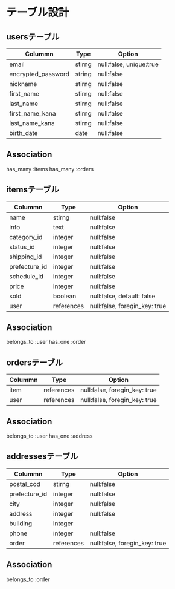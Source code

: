 # テーブル設計

## usersテーブル

| Colummn            | Type    | Option                   |
|--------------------|---------|--------------------------|
| email              | stirng  | null:false, unique:true  |
| encrypted_password | string  | null:false               |
| nickname           | stirng  | null:false               |
| first_name         | stirng  | null:false               |
| last_name          | stirng  | null:false               |
| first_name_kana    | stirng  | null:false               |
| last_name_kana     | stirng  | null:false               |
| birth_date         | date    | null:false               |

## Association
has_many :items
has_many :orders

## itemsテーブル

| Colummn       | Type       | Option                        |
|---------------|------------|-------------------------------|
| name          | stirng     | null:false                    |
| info          | text       | null:false                    |
| category_id   | integer    | null:false                    |
| status_id     | integer    | null:false                    |
| shipping_id   | integer    | null:false                    |
| prefecture_id | integer    | null:false                    |
| schedule_id   | integer    | null:false                    |
| price         | integer    | null:false                    |
| sold          | boolean    | null:false, default: false    |
| user          | references | null:false, foregin_key: true |

## Association
belongs_to :user
has_one :order


## ordersテーブル

| Colummn       | Type       | Option                        |
|---------------|------------|-------------------------------|
| item          | references | null:false, foregin_key: true |
| user          | references | null:false, foregin_key: true |

## Association
belongs_to :user
has_one :address

## addressesテーブル

| Colummn       | Type       | Option                        |
|---------------|------------|-------------------------------|
| postal_cod    | stirng     | null:false                    |
| prefecture_id | integer    | null:false                    |
| city          | integer    | null:false                    |
| address       | integer    | null:false                    |
| building      | integer    |                               |
| phone         | integer    | null:false                    |
| order         | references | null:false, foregin_key: true |

## Association
belongs_to :order
